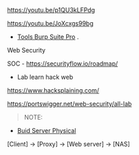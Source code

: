 
https://youtu.be/p1QU3kLFPdg

https://youtu.be/JoXcxgs99bg


- [Tools Burp Suite Pro](https://gitlab.com/hypnguyen1209/burp-pro?fbclid=IwAR29_fPDBXSdrYMbjx_ADP8ulzBxQZh1rEAJh0Jo3985VGOuuQOo4hVQUL4) .

Web Security 

SOC - https://securityflow.io/roadmap/

- Lab learn hack web

https://www.hacksplaining.com/

https://portswigger.net/web-security/all-lab

> NOTE: 
- [Buid Server Physical](https://www.youtube.com/watch?v=apC1bOLbzbY)

[Client] -> [Proxy] -> [Web server] -> [NAS] 
